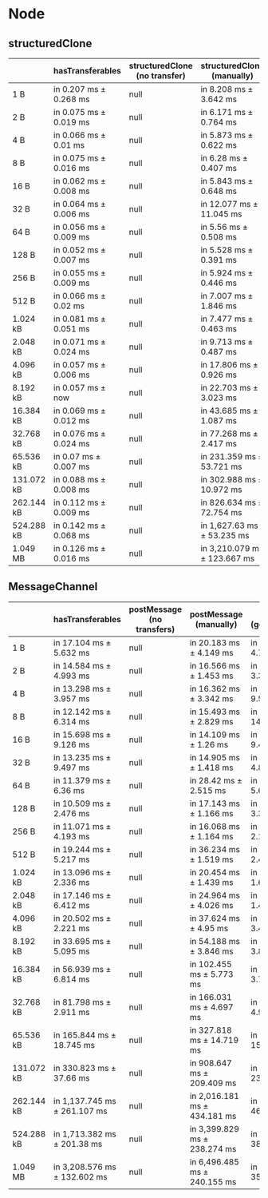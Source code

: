 # Node

## structuredClone

|            | hasTransferables       | structuredClone (no transfer) | structuredClone (manually)   | structuredClone (getTransferable*) | structuredClone (getTransferables) |
| ---------- | ---------------------- | ----------------------------- | ---------------------------- | ---------------------------------- | ---------------------------------- |
| 1 B        | in 0.207 ms ± 0.268 ms | null                          | in 8.208 ms ± 3.642 ms       | in 7.773 ms ± 2.305 ms             | in 7.105 ms ± 2.058 ms             |
| 2 B        | in 0.075 ms ± 0.019 ms | null                          | in 6.171 ms ± 0.764 ms       | in 6.671 ms ± 1.123 ms             | in 6.66 ms ± 1.762 ms              |
| 4 B        | in 0.066 ms ± 0.01 ms  | null                          | in 5.873 ms ± 0.622 ms       | in 6.139 ms ± 1.107 ms             | in 6.155 ms ± 0.495 ms             |
| 8 B        | in 0.075 ms ± 0.016 ms | null                          | in 6.28 ms ± 0.407 ms        | in 6.106 ms ± 0.703 ms             | in 14.207 ms ± 6.085 ms            |
| 16 B       | in 0.062 ms ± 0.008 ms | null                          | in 5.843 ms ± 0.648 ms       | in 6.099 ms ± 1.182 ms             | in 6.036 ms ± 0.452 ms             |
| 32 B       | in 0.064 ms ± 0.006 ms | null                          | in 12.077 ms ± 11.045 ms     | in 22.2 ms ± 8.549 ms              | in 5.602 ms ± 0.252 ms             |
| 64 B       | in 0.056 ms ± 0.009 ms | null                          | in 5.56 ms ± 0.508 ms        | in 5.618 ms ± 0.312 ms             | in 6.595 ms ± 2.03 ms              |
| 128 B      | in 0.052 ms ± 0.007 ms | null                          | in 5.528 ms ± 0.391 ms       | in 5.702 ms ± 0.374 ms             | in 8.767 ms ± 6.297 ms             |
| 256 B      | in 0.055 ms ± 0.009 ms | null                          | in 5.924 ms ± 0.446 ms       | in 5.961 ms ± 0.393 ms             | in 5.967 ms ± 0.572 ms             |
| 512 B      | in 0.066 ms ± 0.02 ms  | null                          | in 7.007 ms ± 1.846 ms       | in 6.972 ms ± 0.479 ms             | in 15.237 ms ± 7.241 ms            |
| 1.024 kB   | in 0.081 ms ± 0.051 ms | null                          | in 7.477 ms ± 0.463 ms       | in 8.487 ms ± 0.713 ms             | in 9.73 ms ± 3.147 ms              |
| 2.048 kB   | in 0.071 ms ± 0.024 ms | null                          | in 9.713 ms ± 0.487 ms       | in 13.315 ms ± 4.127 ms            | in 16.01 ms ± 2.705 ms             |
| 4.096 kB   | in 0.057 ms ± 0.006 ms | null                          | in 17.806 ms ± 0.926 ms      | in 18.671 ms ± 2.846 ms            | in 16.142 ms ± 0.691 ms            |
| 8.192 kB   | in 0.057 ms ± now      | null                          | in 22.703 ms ± 3.023 ms      | in 34.879 ms ± 6.096 ms            | in 30.426 ms ± 2.586 ms            |
| 16.384 kB  | in 0.069 ms ± 0.012 ms | null                          | in 43.685 ms ± 1.087 ms      | in 60.437 ms ± 4.292 ms            | in 51.507 ms ± 1.689 ms            |
| 32.768 kB  | in 0.076 ms ± 0.024 ms | null                          | in 77.268 ms ± 2.417 ms      | in 113.776 ms ± 11.266 ms          | in 103.81 ms ± 7.409 ms            |
| 65.536 kB  | in 0.07 ms ± 0.007 ms  | null                          | in 231.359 ms ± 53.721 ms    | in 211.296 ms ± 7.732 ms           | in 194.562 ms ± 7.207 ms           |
| 131.072 kB | in 0.088 ms ± 0.008 ms | null                          | in 302.988 ms ± 10.972 ms    | in 412.957 ms ± 2.733 ms           | in 385.628 ms ± 8.605 ms           |
| 262.144 kB | in 0.112 ms ± 0.009 ms | null                          | in 826.634 ms ± 72.754 ms    | in 1,209.197 ms ± 74.818 ms        | in 1,099.316 ms ± 106.475 ms       |
| 524.288 kB | in 0.142 ms ± 0.068 ms | null                          | in 1,627.63 ms ± 53.235 ms   | in 2,098.052 ms ± 65.979 ms        | in 1,989.42 ms ± 105.433 ms        |
| 1.049 MB   | in 0.126 ms ± 0.016 ms | null                          | in 3,210.079 ms ± 123.667 ms | in 4,132.293 ms ± 124.074 ms       | in 3,796.704 ms ± 149.169 ms       |

## MessageChannel

|            | hasTransferables             | postMessage (no transfers) | postMessage (manually)       | postMessage (getTransferable*) | postMessage (getTransferables) |
| ---------- | ---------------------------- | -------------------------- | ---------------------------- | ------------------------------ | ------------------------------ |
| 1 B        | in 17.104 ms ± 5.632 ms      | null                       | in 20.183 ms ± 4.149 ms      | in 21.033 ms ± 4.738 ms        | in 27.24 ms ± 9.286 ms         |
| 2 B        | in 14.584 ms ± 4.993 ms      | null                       | in 16.566 ms ± 1.453 ms      | in 19.934 ms ± 3.329 ms        | in 26.752 ms ± 7.407 ms        |
| 4 B        | in 13.298 ms ± 3.957 ms      | null                       | in 16.362 ms ± 3.342 ms      | in 22.294 ms ± 9.547 ms        | in 28.994 ms ± 10.294 ms       |
| 8 B        | in 12.142 ms ± 6.314 ms      | null                       | in 15.493 ms ± 2.829 ms      | in 28.072 ms ± 14.226 ms       | in 20.877 ms ± 2.765 ms        |
| 16 B       | in 15.698 ms ± 9.126 ms      | null                       | in 14.109 ms ± 1.26 ms       | in 25.958 ms ± 9.446 ms        | in 27.696 ms ± 14.326 ms       |
| 32 B       | in 13.235 ms ± 9.497 ms      | null                       | in 14.905 ms ± 1.418 ms      | in 19.955 ms ± 4.818 ms        | in 22.445 ms ± 12.94 ms        |
| 64 B       | in 11.379 ms ± 6.36 ms       | null                       | in 28.42 ms ± 2.515 ms       | in 31.243 ms ± 5.655 ms        | in 30.572 ms ± 3.878 ms        |
| 128 B      | in 10.509 ms ± 2.476 ms      | null                       | in 17.143 ms ± 1.166 ms      | in 18.74 ms ± 3.368 ms         | in 20.103 ms ± 3.056 ms        |
| 256 B      | in 11.071 ms ± 4.193 ms      | null                       | in 16.068 ms ± 1.164 ms      | in 17.025 ms ± 2.131 ms        | in 18.165 ms ± 3.812 ms        |
| 512 B      | in 19.244 ms ± 5.217 ms      | null                       | in 36.234 ms ± 1.519 ms      | in 38.067 ms ± 2.427 ms        | in 36.5 ms ± 2.362 ms          |
| 1.024 kB   | in 13.096 ms ± 2.336 ms      | null                       | in 20.454 ms ± 1.439 ms      | in 20.574 ms ± 1.628 ms        | in 22.296 ms ± 3.154 ms        |
| 2.048 kB   | in 17.146 ms ± 6.412 ms      | null                       | in 24.964 ms ± 4.026 ms      | in 26.161 ms ± 1.442 ms        | in 26.189 ms ± 3.127 ms        |
| 4.096 kB   | in 20.502 ms ± 2.221 ms      | null                       | in 37.624 ms ± 4.95 ms       | in 40.714 ms ± 3.416 ms        | in 39.038 ms ± 5.937 ms        |
| 8.192 kB   | in 33.695 ms ± 5.095 ms      | null                       | in 54.188 ms ± 3.846 ms      | in 58.191 ms ± 3.887 ms        | in 58.048 ms ± 4.513 ms        |
| 16.384 kB  | in 56.939 ms ± 6.814 ms      | null                       | in 102.455 ms ± 5.773 ms     | in 115.023 ms ± 3.705 ms       | in 112.728 ms ± 4.288 ms       |
| 32.768 kB  | in 81.798 ms ± 2.911 ms      | null                       | in 166.031 ms ± 4.697 ms     | in 198.87 ms ± 4.963 ms        | in 191.107 ms ± 10.441 ms      |
| 65.536 kB  | in 165.844 ms ± 18.745 ms    | null                       | in 327.818 ms ± 14.719 ms    | in 373.254 ms ± 15.499 ms      | in 351.19 ms ± 2.142 ms        |
| 131.072 kB | in 330.823 ms ± 37.66 ms     | null                       | in 908.647 ms ± 209.409 ms   | in 1,082.94 ms ± 231.85 ms     | in 1,075.772 ms ± 230.202 ms   |
| 262.144 kB | in 1,137.745 ms ± 261.107 ms | null                       | in 2,016.181 ms ± 434.181 ms | in 2,318.449 ms ± 462.172 ms   | in 2,358.714 ms ± 447.597 ms   |
| 524.288 kB | in 1,713.382 ms ± 201.38 ms  | null                       | in 3,399.829 ms ± 238.274 ms | in 4,031.541 ms ± 383.703 ms   | in 3,940.416 ms ± 393.828 ms   |
| 1.049 MB   | in 3,208.576 ms ± 132.602 ms | null                       | in 6,496.485 ms ± 240.155 ms | in 7,419.729 ms ± 352.299 ms   | in 7,372.402 ms ± 438.798 ms   |